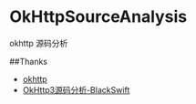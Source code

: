 # OkHttpSourceAnalysis
okhttp 源码分析

##Thanks
*   [okhttp](https://github.com/square/okhttp)
*   [OkHttp3源码分析-BlackSwift](http://www.jianshu.com/p/aad5aacd79bf)